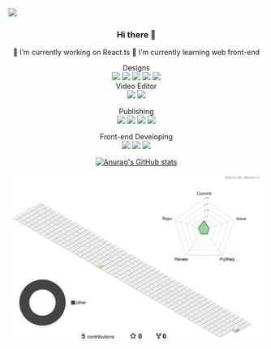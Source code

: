 <img src="https://capsule-render.vercel.app/api?type=shark&color=auto&height=20px&section=header&text=xeunnie's%20github&fontSize=16px" />

<div align=center>
  
### Hi there 👋

🔭 I’m currently working on React.ts
🌱 I’m currently learning web front-end

Designs <br>
<img src="https://img.shields.io/badge/Adobe%20XD-470137?style=for-the-badge&logo=Adobe%20XD&logoColor=#FF61F6"> <img src="https://img.shields.io/badge/Figma-F24E1E?style=for-the-badge&logo=figma&logoColor=white"> <img src="https://img.shields.io/badge/Adobe%20Illustrator-FF9A00?style=for-the-badge&logo=adobe%20illustrator&logoColor=white"> <img src="https://img.shields.io/badge/Adobe%20Photoshop-31A8FF?style=for-the-badge&logo=Adobe%20Photoshop&logoColor=black"> <img src="https://img.shields.io/badge/Adobe%20InDesign-FF3366?style=for-the-badge&logo=Adobe%20InDesign&logoColor=white"><br>
Video Editor<br>
<img src="https://img.shields.io/badge/Adobe%20Premiere%20Pro-9999FF?style=for-the-badge&logo=Adobe%20Premiere%20Pro&logoColor=white"> <img src="https://img.shields.io/badge/Adobe%20after%20affects-CF96FD?style=for-the-badge&logo=Adobe%20after%20effects&logoColor=393665">

Publishing<br>
<img src="https://img.shields.io/badge/HTML-239120?style=for-the-badge&logo=html5&logoColor=white"> <img src="https://img.shields.io/badge/CSS-239120?&style=for-the-badge&logo=css3&logoColor=white"> <img src="https://img.shields.io/badge/JavaScript-F7DF1E?style=for-the-badge&logo=JavaScript&logoColor=white"> <img src="https://img.shields.io/badge/jQuery-0769AD?style=for-the-badge&logo=jquery&logoColor=white">

Front-end Developing<br>
<img src="https://img.shields.io/badge/React-20232A?style=for-the-badge&logo=react&logoColor=61DAFB"> <img src="https://img.shields.io/badge/TypeScript-007ACC?style=for-the-badge&logo=typescript&logoColor=white"> <img src="https://img.shields.io/badge/Vue.js-35495E?style=for-the-badge&logo=vue.js&logoColor=4FC08D">
 

[![Anurag's GitHub stats](https://github-readme-stats.vercel.app/api?username=xeunnie)](https://github.com/anuraghazra/github-readme-stats)

![](./profile-3d-contrib/profile-season-animate.svg)

</div>
